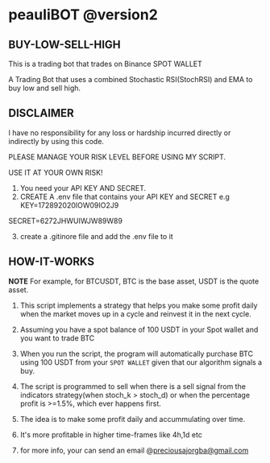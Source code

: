 # peauliBOT @version2


<a name="buy_low_sell_high"></a>
## BUY-LOW-SELL-HIGH
This is a trading bot that trades on Binance SPOT WALLET

A Trading Bot that uses a combined Stochastic RSI(StochRSI) and EMA to buy low and sell high.



<a name="hello_disclaimer"></a>
## DISCLAIMER
I have no responsibility for any loss or hardship incurred directly or indirectly by using this code.

PLEASE MANAGE YOUR RISK LEVEL BEFORE USING MY SCRIPT.

USE IT AT YOUR OWN RISK!


<a name="what you need to do"></a>
1. You need your API KEY AND SECRET.
2. CREATE A .env file that contains your API KEY and SECRET e.g 
KEY=172892020IOW09IO2J9

SECRET=6272JHWUIWJW89W89

3. create a .gitinore file and add the .env file to it

<a name="how_it_works"></a>
## HOW-IT-WORKS

**NOTE** For example, for BTCUSDT, BTC is the base asset, USDT is the quote asset.

1. This script implements a strategy that helps you make some profit daily when the market moves up in a cycle and reinvest it in the next cycle.

2. Assuming you have a spot balance of 100 USDT in your Spot wallet and you want to trade BTC

3. When you run the script, the program will automatically purchase BTC using 100 USDT from your `SPOT WALLET` given that our algorithm signals a buy.

4. The script is programmed to sell when there is a sell signal from the indicators strategy(when stoch_k > stoch_d) or when the percentage profit is >=1.5%, which ever happens first.

5. The idea is to make some profit daily and accummulating over time.

6. It's more profitable in higher time-frames like 4h,1d etc

7. for more info, your can send an email @preciousajorgba@gmail.com
